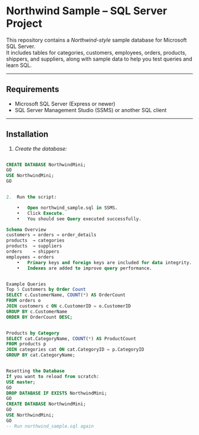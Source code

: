 # Northwind Sample – SQL Server Project

This repository contains a *Northwind-style* sample database for Microsoft SQL Server.  
It includes tables for categories, customers, employees, orders, products, shippers, and suppliers, along with sample data to help you test queries and learn SQL.

---

## Requirements
- Microsoft SQL Server (Express or newer)
- SQL Server Management Studio (SSMS) or another SQL client

---

## Installation

1. *Create the database:*
```sql

CREATE DATABASE NorthwindMini;
GO
USE NorthwindMini;
GO


2.	Run the script:

	•	Open northwind_sample.sql in SSMS.
	•	Click Execute.
	•	You should see Query executed successfully.

Schema Overview
customers → orders → order_details
products  → categories
products  → suppliers
orders    → shippers
employees → orders
	•	Primary keys and foreign keys are included for data integrity.
	•	Indexes are added to improve query performance.


Example Queries
Top 5 Customers by Order Count
SELECT c.CustomerName, COUNT(*) AS OrderCount
FROM orders o
JOIN customers c ON c.CustomerID = o.CustomerID
GROUP BY c.CustomerName
ORDER BY OrderCount DESC;


Products by Category
SELECT cat.CategoryName, COUNT(*) AS ProductCount
FROM products p
JOIN categories cat ON cat.CategoryID = p.CategoryID
GROUP BY cat.CategoryName;


Resetting the Database
If you want to reload from scratch:
USE master;
GO
DROP DATABASE IF EXISTS NorthwindMini;
GO
CREATE DATABASE NorthwindMini;
GO
USE NorthwindMini;
GO
-- Run northwind_sample.sql again
